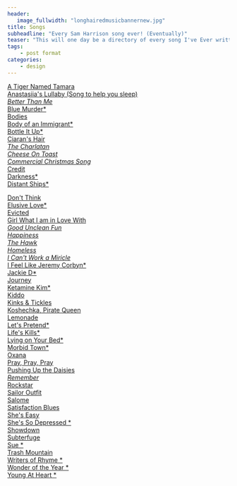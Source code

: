 ```yaml
---
header:
   image_fullwidth: "longhairedmusicbannernew.jpg"
title: Songs
subheadline: "Every Sam Harrison song ever! (Eventually)"
teaser: "This will one day be a directory of every song I've Ever written... Eventually!"
tags:
    - post format
categories:
    - design 
---
```

<!--more-->
<a href="https://itunes.apple.com/us/album/id784573815">A Tiger Named Tamara</a><br>
<a href="https://youtu.be/1KsYno1_i2Y">Anastasiia's Lullaby (Song to help you sleep)*</a><br>
 <a href="https://youtu.be/WKmRCFuqpUM">Better Than Me*</a><br>
   <a href="https://www.youtube.com/watch?v=4T5B_NnM_z8">Blue Murder*</a><br>
<a href="https://itunes.apple.com/us/album/live-at-long-haired-music/id680255215">Bodies</a><br>
<a href="https://www.youtube.com/watch?v=umUKoQZD3ls">Body  of an Immigrant*</a><br>
<a href="https://youtu.be/hSCAlEAoMeE">Bottle It Up*</a><br>
<a href="https://youtu.be/aa3fQ4DJp2c">Ciaran's Hair *</a><br>
<a href="https://itunes.apple.com/us/album/yes-hard-feelings/id478052570">The Charlatan</a><br>
<a href="https://youtu.be/Qlum8PiD8lw">Cheese On Toast</a><br>
<a href="https://www.youtube.com/6PBrOIzBkG8">Commercial Christmas Song*</a><br>
<a href="https://www.kickstarter.com/projects/samharrison/the-consumerist-a-mini-musical-album">Credit</a><br>
<a href="https://www.youtube.com/watch?v=4T5B_NnM_z8">Darkness*</a><br>
<a href="https://youtu.be/hxIqUwo248U">Distant Ships*</a><br>

<a href="https://www.kickstarter.com/projects/samharrison/the-consumerist-a-mini-musical-album">Don't Think</a><br>
  <a href="https://youtu.be/NfinPxvVUSE">Elusive Love*</a><br>
<a href="https://www.kickstarter.com/projects/samharrison/the-consumerist-a-mini-musical-album">Evicted</a><br>
<a href="https://youtu.be/vKRi4HDoTyE">Girl What I am in Love With *</a><br>
<a href="https://itunes.apple.com/us/album/yes-hard-feelings/id478052570">Good Unclean Fun</a><br>
 <a href="https://www.youtube.com/watch?v=4T5B_NnM_z8">Happiness</a><br>
<a href="https://www.youtube.com/watch?v=4T5B_NnM_z8">The Hawk</a><br>
<a href="https://www.kickstarter.com/projects/samharrison/the-consumerist-a-mini-musical-album">Homeless</a><br>
<a href="https://www.youtube.com/watch?v=Wq8W71ehpqg">I Can't Work a Miricle*</a><br>
<a href="https://www.youtube.com/watch?v=1NwS1Ebb8-s">I Feel Like Jeremy Corbyn*</a><br>
<a href="https://itunes.apple.com/us/album/yes-hard-feelings/id478052570">Jackie D*</a><br>
<a href="https://www.kickstarter.com/projects/samharrison/the-consumerist-a-mini-musical-album">Journey</a><br>
<a href="https://youtu.be/Qe0MWBvZl5A">Ketamine Kim*</a><br>
 <a href="https://www.youtube.com/watch?v=4T5B_NnM_z8">Kiddo</a><br>
 <a href="https://www.youtube.com/watch?v=4T5B_NnM_z8">Kinks & Tickles</a><br>
  <a href="https://youtu.be/tFQ7KxajRg8">Koshechka, Pirate Queen</a><br>
  <a href="https://www.youtube.com/watch?v=4T5B_NnM_z8">Lemonade</a><br>
<a href="https://youtu.be/5DGYQ5tHVKQ">Let's Pretend*</a><br>
<a href="https://youtu.be/gpmRDeCZoqg">Life's Kills*</a><br>
<a href="https://youtu.be/Tmn6Moxiw5M">Lying on Your Bed*</a><br>
<a href="https://youtu.be/F_Smb3X_RC4">Morbid Town*</a><br>
 <a href="https://www.youtube.com/watch?v=4T5B_NnM_z8">Oxana</a><br>
 <a href="https://youtu.be/kZ-ENajQhMg">Pray, Pray, Pray</a><br>
<a href="https://youtu.be/T9Ca9r9wjVQ">Pushing Up the Daisies *</a><br>
<a href="https://youtu.be/pxrg42Vw7EQ">Remember*</a><br>
<a href="https://longhairedmusic.bandcamp.com/album/the-wish">Rockstar</a><br>
<a href="https://youtu.be/PUREM3Me4q4">Sailor Outfit</a><br>
<a href="https://itunes.apple.com/us/album/id784573815">Salome</a><br>
<a href="https://www.youtube.com/watch?v=4T5B_NnM_z8">Satisfaction Blues</a><br>
<a href="https://www.youtube.com/watch?v=4T5B_NnM_z8">She's Easy</a><br>
<a href="https://youtu.be/rwKUEaKdkAs">She's So Depressed *</a><br>
<a href="https://youtu.be/ydXzz7c-Cy8">Showdown</a><br>
<a href="https://www.youtube.com/watch?v=4T5B_NnM_z8">Subterfuge</a><br>
<a href="https://youtu.be/fuddPhawaec">Sue *</a><br>
<a href="https://www.kickstarter.com/projects/samharrison/the-consumerist-a-mini-musical-album">Trash Mountain</a><br>
<a href="https://www.youtube.com/watch?v=5DdnnBnYoeE">Writers of Rhyme *</a><br>
<a href="https://youtu.be/pMAToTakLBI">Wonder of the Year *</a><br>
<a href="https://youtu.be/7zW2UKTn-gM">Young At Heart *</a><br>


